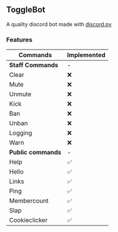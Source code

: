 ## ToggleBot
A quality discord bot made with [discord.py](https://github.com/Rapptz/discord.py)

### Features

| Commands                 | Implemented  |
|------------------------ |--------------|
| **Staff Commands** | -            |
| Clear                    | ❌           |
| Mute                  | ❌           |
| Unmute                  | ❌           |
| Kick                    | ❌           |
| Ban                 | ❌           |
| Unban                 | ❌           |
| Logging                    | ❌           |
| Warn              | ❌           |
| **Public commands**     | -            |
| Help                | ✅           |
| Hello                  | ✅           |
| Links                    | ✅           |
| Ping                   | ✅           |
| Membercount                    | ✅           |
| Slap                    | ✅           |
| Cookieclicker                    | ✅           |



